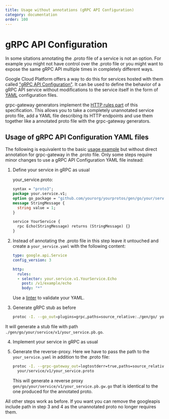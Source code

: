 ```yaml
---
title: Usage without annotations (gRPC API Configuration)
category: documentation
order: 100
---
```


# gRPC API Configuration
In some sitations annotating the .proto file of a service is not an option. For example you might not have control over the .proto file or you might want to expose the same gRPC API multiple times in completely different ways.

Google Cloud Platform offers a way to do this for services hosted with them called ["gRPC API Configuration"](https://cloud.google.com/endpoints/docs/grpc/grpc-service-config). It can be used to define the behavior of a gRPC API service without modifications to the service itself in the form of [YAML](https://en.wikipedia.org/wiki/YAML) configuration files.

grpc-gateway generators implement the [HTTP rules part](https://cloud.google.com/endpoints/docs/grpc-service-config/reference/rpc/google.api#httprule) of this specification. This allows you to take a completely unannotated service proto file, add a YAML file describing its HTTP endpoints and use them together like a annotated proto file with the grpc-gateway generators.

## Usage of gRPC API Configuration YAML files
The following is equivalent to the basic [usage example](usage.html) but without direct annotation for grpc-gateway in the .proto file. Only some steps require minor changes to use a gRPC API Configuration YAML file instead:

1. Define your service in gRPC as usual
   
    your_service.proto:
    ```protobuf
    syntax = "proto3";
    package your.service.v1;
    option go_package = "github.com/yourorg/yourprotos/gen/go/your/service/v1";
    message StringMessage {
      string value = 1;
    }
    
    service YourService {
      rpc Echo(StringMessage) returns (StringMessage) {}
    }
    ```

2. Instead of annotating the .proto file in this step leave it untouched
   and create a `your_service.yaml` with the following content:
    ```yaml
    type: google.api.Service
    config_version: 3

    http:
      rules:
      - selector: your.service.v1.YourService.Echo
        post: /v1/example/echo
        body: "*"
    ```
    Use a [linter](http://www.yamllint.com/) to validate your YAML.

3. Generate gRPC stub as before
   
    ```sh
    protoc -I. --go_out=plugins=grpc,paths=source_relative:./gen/go/ your/service/v1/your_service.proto
    ```
   
  It will generate a stub file with path `./gen/go/your/service/v1/your_service.pb.go`.

4. Implement your service in gRPC as usual

5. Generate the reverse-proxy. Here we have to pass the path to
    the `your_service.yaml` in addition to the .proto file:

    ```sh
    protoc -I. --grpc-gateway_out=logtostderr=true,paths=source_relative,grpc_api_configuration=path/to/your_service.yaml:./gen/go \
      your/service/v1/your_service.proto
    ```
   
   This will generate a reverse proxy `gen/go/your/service/v1/your_service.pb.gw.go` that is identical to the one produced for the annotated proto.

All other steps work as before. If you want you can remove the googleapis include path in step 3 and 4 as the unannotated proto no longer requires them.
